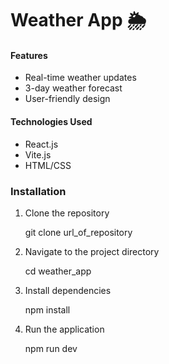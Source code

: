 <h1>Weather App 🌦️</h1>
<h4>Features</h4>
<ul>
  <li>Real-time weather updates</li>
  <li>3-day weather forecast</li>
  <li>User-friendly design</li>
</ul>
<h4>Technologies Used</h4>
<ul>
  <li>React.js</li>
  <li>Vite.js</li>
  <li>HTML/CSS</li>
</ul>
<h3>Installation</h3>
<ol>
  <li><p>Clone the repository</p><p>git clone url_of_repository</p></li>
  <li><p>Navigate to the project directory</p><p>cd weather_app</p></li>
  <li><p>Install dependencies</p><p>npm install</p></li>
  <li><p>Run the application</p><p>npm run dev</p></li>
</ol>
